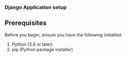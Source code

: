 ### Django Application setup

## Prerequisites

Before you begin, ensure you have the following installed:
1. Python (3.6 or later)
2. pip (Python package installer)
